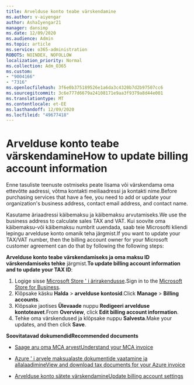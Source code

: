 ```yaml
---
title: Arvelduse konto teabe värskendamine
ms.author: v-aiyengar
author: AshaIyengar21
manager: dansimp
ms.date: 12/09/2020
ms.audience: Admin
ms.topic: article
ms.service: o365-administration
ROBOTS: NOINDEX, NOFOLLOW
localization_priority: Normal
ms.collection: Adm_O365
ms.custom:
- "9004166"
- "7316"
ms.openlocfilehash: 3f6e0b375189526e1a6da3c4320b7d2b97507cc6
ms.sourcegitcommit: 3c6e777d6679a24108171e9aa3f9379a8d44e001
ms.translationtype: MT
ms.contentlocale: et-EE
ms.lasthandoff: 12/09/2020
ms.locfileid: "49677418"
---
```

# <a name="how-to-update-billing-account-information"></a><span data-ttu-id="bd062-102">Arvelduse konto teabe värskendamine</span><span class="sxs-lookup"><span data-stu-id="bd062-102">How to update billing account information</span></span>

<span data-ttu-id="bd062-103">Enne tasuliste teenuste ostmiseks peate lisama või värskendama oma ettevõtte aadressi, võtma kontakti meiliaadressi ja kontakti nime.</span><span class="sxs-lookup"><span data-stu-id="bd062-103">Before purchasing services that have a fee, you need to add or update your organization's business address, contact email address, and contact name.</span></span>

<span data-ttu-id="bd062-104">Kasutame äriaadressi käibemaksu ja käibemaksu arvutamiseks.</span><span class="sxs-lookup"><span data-stu-id="bd062-104">We use the business address to calculate sales TAX and VAT.</span></span> <span data-ttu-id="bd062-105">Kui soovite oma käibemaksu-või käibemaksu numbrit uuendada, saab teie Microsofti kliendi lepingu arvelduse konto omanik teha järgmist.</span><span class="sxs-lookup"><span data-stu-id="bd062-105">If you want to update your TAX/VAT number, then the billing account owner for your Microsoft customer agreement can do that by following the following steps:</span></span>

<span data-ttu-id="bd062-106">**Arvelduse konto teabe värskendamiseks ja oma maksu ID värskendamiseks tehke** järgmist.</span><span class="sxs-lookup"><span data-stu-id="bd062-106">**To update billing account information and to update your TAX ID**:</span></span>

1. <span data-ttu-id="bd062-107">Logige sisse [Microsoft Store ' i ärirakendusse](https://businessstore.microsoft.com/).</span><span class="sxs-lookup"><span data-stu-id="bd062-107">Sign in to the [Microsoft Store for Business](https://businessstore.microsoft.com/).</span></span>
1. <span data-ttu-id="bd062-108">Klõpsake käsku **Halda**  >  **arvelduse kontosid**.</span><span class="sxs-lookup"><span data-stu-id="bd062-108">Click **Manage** > **Billing accounts**.</span></span>
1. <span data-ttu-id="bd062-109">Klõpsake jaotises **Ülevaade** nuppu **Redigeeri arvelduse kontoteavet**.</span><span class="sxs-lookup"><span data-stu-id="bd062-109">From **Overview**, click **Edit billing account information**.</span></span>
1. <span data-ttu-id="bd062-110">Tehke oma värskendused ja klõpsake nuppu **Salvesta**.</span><span class="sxs-lookup"><span data-stu-id="bd062-110">Make your updates, and then click **Save**.</span></span> 

<span data-ttu-id="bd062-111">**Soovitatavad dokumendid**</span><span class="sxs-lookup"><span data-stu-id="bd062-111">**Recommended documents**</span></span>

- [<span data-ttu-id="bd062-112">Saage aru oma MCA arvest</span><span class="sxs-lookup"><span data-stu-id="bd062-112">Understand your MCA invoice</span></span>](https://docs.microsoft.com/azure/cost-management-billing/understand/mca-understand-your-invoice)

- [<span data-ttu-id="bd062-113">Azure ' i arvele maksualaste dokumentide vaatamine ja allalaadimine</span><span class="sxs-lookup"><span data-stu-id="bd062-113">View and download tax documents for your Azure invoice</span></span>](https://docs.microsoft.com/azure/cost-management-billing/understand/mca-download-tax-document)

- [<span data-ttu-id="bd062-114">Arvelduse konto sätete värskendamine</span><span class="sxs-lookup"><span data-stu-id="bd062-114">Update billing account settings</span></span>](https://docs.microsoft.com/microsoft-store/update-microsoft-store-for-business-account-settings)  
